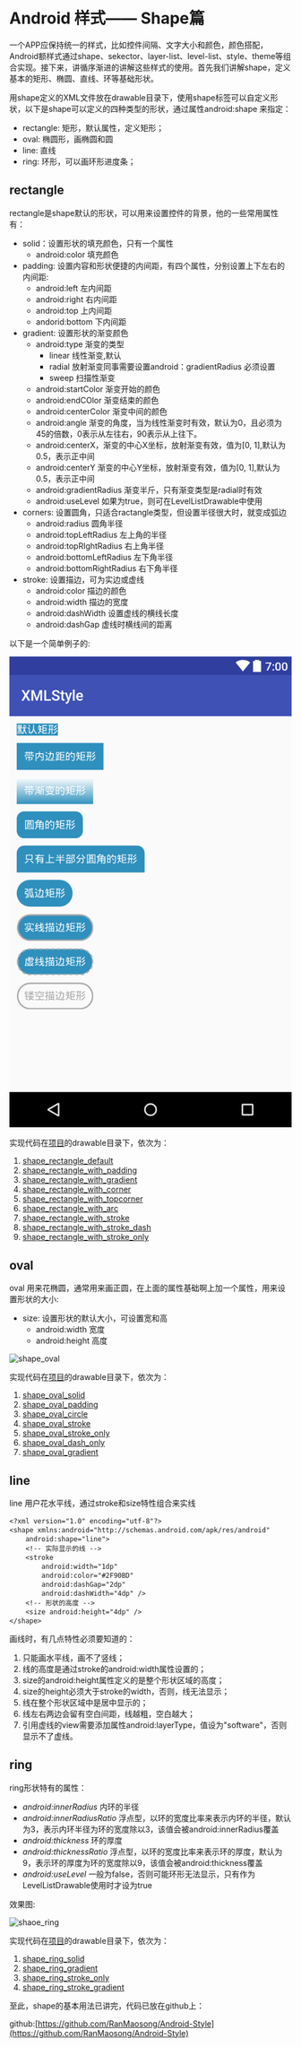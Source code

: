 
# Android 样式—— Shape篇



一个APP应保持统一的样式，比如控件间隔、文字大小和颜色，颜色搭配，Android额样式通过shape、sekector、layer-list、level-list、style、theme等组合实现。接下来，讲循序渐进的讲解这些样式的使用。首先我们讲解shape，定义基本的矩形、椭圆、直线、环等基础形状。

用shape定义的XML文件放在drawable目录下，使用shape标签可以自定义形状，以下是shape可以定义的四种类型的形状，通过属性android:shape 来指定：

+ rectangle: 矩形，默认属性，定义矩形；
+ oval: 椭圆形，画椭圆和圆
+ line: 直线
+ ring: 环形，可以画环形进度条；

## rectangle

rectangle是shape默认的形状，可以用来设置控件的背景，他的一些常用属性有：

+ solid：设置形状的填充颜色，只有一个属性
  + android:color 填充颜色
+ padding: 设置内容和形状便捷的内间距，有四个属性，分别设置上下左右的内间距:
  + android:left 左内间距
  + android:right 右内间距
  + android:top 上内间距
  + andorid:bottom 下内间距
+ gradient: 设置形状的渐变颜色
  + android:type 渐变的类型
    + linear 线性渐变,默认
    + radial 放射渐变同事需要设置android：gradientRadius 必须设置
    + sweep 扫描性渐变
  + android:startColor 渐变开始的颜色
  + android:endCOlor 渐变结束的颜色
  + android:centerColor 渐变中间的颜色
  + android:angle 渐变的角度，当为线性渐变时有效，默认为0，且必须为45的倍数，0表示从左往右，90表示从上往下。
  + android:centerX，渐变的中心X坐标，放射渐变有效，值为[0, 1],默认为0.5，表示正中间
  + android:centerY  渐变的中心Y坐标，放射渐变有效，值为[0, 1],默认为0.5，表示正中间
  + android:gradientRadius 渐变半斤，只有渐变类型是radial时有效
  + android:useLevel 如果为true，则可在LevelListDrawable中使用
+ corners: 设置圆角，只适合ractangle类型，但设置半径很大时，就变成弧边
  + android:radius 圆角半径
  + android:topLeftRadius 左上角的半径
  + android:topRIghtRadius 右上角半径
  + android:bottomLeftRadius 左下角半径
  + android:bottomRightRadius 右下角半径
+ stroke: 设置描边，可为实边或虚线
  + android:color 描边的颜色
  + android:width 描边的宽度
  + android:dashWidth 设置虚线的横线长度
  + android:dashGap 虚线时横线间的距离

以下是一个简单例子的:



![shape_rectangle](pics/shape_rectangle.png)

实现代码在[项目](https://github.com/RanMaosong/Android-Style)的drawable目录下，依次为：

1. [shape_rectangle_default](https://github.com/RanMaosong/Android-Style/blob/master/app/src/main/res/drawable/shape_rectange_default.xml)
2. [shape_rectangle_with_padding](https://github.com/RanMaosong/Android-Style/blob/master/app/src/main/res/drawable/shape_rectange_with_padding.xml)
3. [shape_rectangle_with_gradient](https://github.com/RanMaosong/Android-Style/blob/master/app/src/main/res/drawable/shape_rectange_with_gradient.xml)
4. [shape_rectangle_with_corner](https://github.com/RanMaosong/Android-Style/blob/master/app/src/main/res/drawable/shape_rectange_with_corner.xml)
5. [shape_rectangle_with_topcorner](https://github.com/RanMaosong/Android-Style/blob/master/app/src/main/res/drawable/shape_rectange_with_topcorner.xml)
6. [shape_rectangle_with_arc](https://github.com/RanMaosong/Android-Style/blob/master/app/src/main/res/drawable/shape_rectange_with_arc.xml)
7. [shape_rectangle_with_stroke](https://github.com/RanMaosong/Android-Style/blob/master/app/src/main/res/drawable/shape_rectange_with_stroke.xml)
8. [shape_rectangle_with_stroke_dash](https://github.com/RanMaosong/Android-Style/blob/master/app/src/main/res/drawable/shape_rectange_with_stroke_dash.xml)
9. [shape_rectangle_with_stroke_only](https://github.com/RanMaosong/Android-Style/blob/master/app/src/main/res/drawable/shape_rectange_with_stroke_only.xml)

## oval

oval 用来花椭圆，通常用来画正圆，在上面的属性基础啊上加一个属性，用来设置形状的大小:

+ size: 设置形状的默认大小，可设置宽和高
  + android:width 宽度
  + android:height 高度

![shape_oval](/home/song/Documents/program/Android/XMLStyle/pics/shape_oval.png)

实现代码在[项目](https://github.com/RanMaosong/Android-Style)的drawable目录下，依次为：

1. [shape_oval_solid](https://github.com/RanMaosong/Android-Style/blob/master/app/src/main/res/drawable/shape_oval_solid.xml)
2. [shape_oval_padding](https://github.com/RanMaosong/Android-Style/blob/master/app/src/main/res/drawable/shape_oval_padding.xml)
3. [shape_oval_circle](https://github.com/RanMaosong/Android-Style/blob/master/app/src/main/res/drawable/shape_oval_circle.xml)
4. [shape_oval_stroke](https://github.com/RanMaosong/Android-Style/blob/master/app/src/main/res/drawable/shape_oval_stroke.xml)
5. [shape_oval_stroke_only](https://github.com/RanMaosong/Android-Style/blob/master/app/src/main/res/drawable/shape_oval_stroke_only.xml)
6. [shape_oval_dash_only](https://github.com/RanMaosong/Android-Style/blob/master/app/src/main/res/drawable/shape_oval_dash_only.xml)
7. [shape_oval_gradient](https://github.com/RanMaosong/Android-Style/blob/master/app/src/main/res/drawable/shape_oval_gradient.xml)

## line

line 用户花水平线，通过stroke和size特性组合来实线

```
<?xml version="1.0" encoding="utf-8"?>
<shape xmlns:android="http://schemas.android.com/apk/res/android"
    android:shape="line">
    <!-- 实际显示的线 -->
    <stroke
        android:width="1dp"
        android:color="#2F90BD"
        android:dashGap="2dp"
        android:dashWidth="4dp" />
    <!-- 形状的高度 -->
    <size android:height="4dp" />
</shape>
```



画线时，有几点特性必须要知道的：

1. 只能画水平线，画不了竖线；
2. 线的高度是通过stroke的android:width属性设置的；
3. size的android:height属性定义的是整个形状区域的高度；
4. size的height必须大于stroke的width，否则，线无法显示；
5. 线在整个形状区域中是居中显示的；
6. 线左右两边会留有空白间距，线越粗，空白越大；
7. 引用虚线的view需要添加属性android:layerType，值设为"software"，否则显示不了虚线。

## ring

ring形状特有的属性：

- *android:innerRadius* 内环的半径
- *android:innerRadiusRatio* 浮点型，以环的宽度比率来表示内环的半径，默认为3，表示内环半径为环的宽度除以3，该值会被android:innerRadius覆盖
- *android:thickness* 环的厚度
- *android:thicknessRatio* 浮点型，以环的宽度比率来表示环的厚度，默认为9，表示环的厚度为环的宽度除以9，该值会被android:thickness覆盖
- *android:useLevel* 一般为false，否则可能环形无法显示，只有作为LevelListDrawable使用时才设为true

效果图:

![shaoe_ring](pics/shaoe_ring-6318159677.png)

实现代码在[项目](https://github.com/RanMaosong/Android-Style)的drawable目录下，依次为：

1. [shape_ring_solid](https://github.com/RanMaosong/Android-Style/blob/master/app/src/main/res/drawable/shape_ring_solid.xml)
2. [shape_ring_gradient](https://github.com/RanMaosong/Android-Style/blob/master/app/src/main/res/drawable/shape_ring_gradient.xml)
3. [shape_ring_stroke_only](https://github.com/RanMaosong/Android-Style/blob/master/app/src/main/res/drawable/shape_ring_stroke_gradient.xml)
4. [shape_ring_stroke_gradient](https://github.com/RanMaosong/Android-Style/blob/master/app/src/main/res/drawable/shape_ring_stroke_only.xml)

至此，shape的基本用法已讲完，代码已放在github上：

github:[https://github.com/RanMaosong/Android-Style](https://github.com/RanMaosong/Android-Style)
